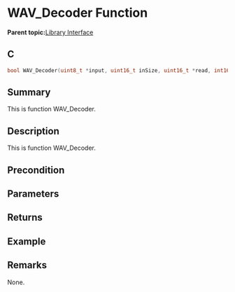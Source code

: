 # WAV\_Decoder Function

**Parent topic:**[Library Interface](GUID-CBB1180F-9433-4D55-971B-8F32E2532626.md)

## C

```c
bool WAV_Decoder(uint8_t *input, uint16_t inSize, uint16_t *read, int16_t *output, uint16_t *written);
```

## Summary

This is function WAV\_Decoder.

## Description

This is function WAV\_Decoder.

## Precondition

## Parameters

## Returns

## Example

## Remarks

None.

